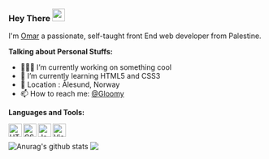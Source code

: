 ### Hey There <img src="https://media.giphy.com/media/hvRJCLFzcasrR4ia7z/giphy.gif" width="25px">
I'm [Omar](https://gloomygly.netlify.app/) a passionate, self-taught front End web developer from Palestine.

**Talking about Personal Stuffs:**

- 👨🏽‍💻 I’m currently working on something cool
- 🌱 I’m currently learning HTML5 and CSS3
- 📌 Location : Ålesund, Norway
- 📫 How to reach me: [@Gloomy](https://gloomygly.netlify.app/)

**Languages and Tools:**  

<img align="left" alt="HTML5" width="26px" src="https://cdn4.iconfinder.com/data/icons/social-media-logos-6/512/96-html5-512.png" />
<img align="left" alt="CSS3" width="26px" src="https://cdn4.iconfinder.com/data/icons/social-media-logos-6/512/121-css3-512.png" />
<img align="left" alt="JavaScript" width="26px" src="https://cdn.iconscout.com/icon/free/png-512/javascript-2752148-2284965.png" />
<img align="left" alt="Visual Studio Code" width="26px" src="https://upload.wikimedia.org/wikipedia/commons/thumb/9/9a/Visual_Studio_Code_1.35_icon.svg/1024px-Visual_Studio_Code_1.35_icon.svg.png" />

ㅤ
ㅤ
ㅤ
ㅤ
ㅤ
ㅤ
ㅤ

<img align="center" src="https://github-readme-stats-gloomyg.vercel.app//api?username=gloomyg&show_icons=true&include_all_commits=true&theme=material-palenight" alt="Anurag's github stats" />
<img align="center" src="https://github-readme-stats-gloomyg.vercel.app/api/top-langs/?username=gloomyg&layout=compact&theme=material-palenight" />


